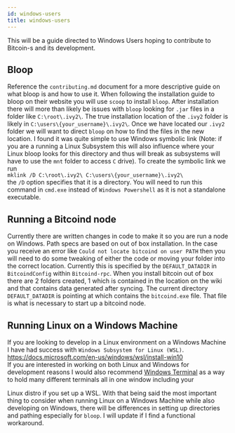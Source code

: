 ```yaml
---
id: windows-users
title: windows-users
---
```

This will be a guide directed to Windows Users hoping to contribute to Bitcoin-s and its development.
## Bloop
Reference the `contributing.md` document for a more descriptive guide on what bloop is and how to use it.
When following the installation guide to bloop on their website you will use `scoop` to install `bloop`. After installation
there will more than likely be issues with `bloop` looking for `.jar` files in a folder like `C:\root\.ivy2\`. The true installation
location of the `.ivy2` folder is likely in `C:\users\{your_username}\.ivy2\`. Once we have located our `.ivy2` folder 
we will want to direct `bloop` on how to find the files in the new location. I found it was quite simple to use Windows 
symbolic link (Note: if you are a running a Linux Subsystem this will also influence where your Linux bloop looks for this directory and thus will break as subsystems will have to use the `mnt` folder to access `C` drive). 
To create the symbolic link we run  
```mklink /D C:\root\.ivy2\ C:\users\{your_username}\.ivy2\```    
the `/D` option specifies that it is a directory. You will need to run this command in `cmd.exe` instead of `Windows Powershell` as it is not a standalone executable.

## Running a Bitcoind node
Currently there are written changes in code to make it so you are run a node on Windows. Path specs are based on out of box installation. In the case you receive an error like `Could not locate bitcoind on user PATH`
then you will need to do some tweaking of either the code or moving your folder into the correct location. Currently this is specified by the `DEFAULT_DATADIR` in `BitcoindConfig` within `Bitcoind-rpc`. When you install bitcoin out of box there are 2 folders
created, 1 which is contained in the location on the wiki and that contains data generated after syncing. The current directory `DEFAULT_DATADIR` is pointing at which contains the `bitcoind.exe` file. 
That file is what is necessary to start up a bitcoind node. 

## Running Linux on a Windows Machine
If you are looking to develop in a Linux environment on a Windows Machine I have had success with `Windows Subsystem for Linux (WSL)`. https://docs.microsoft.com/en-us/windows/wsl/install-win10   
If you are interested in working on both Linux and Windows for development reasons I would also recommend [Windows Terminal](https://github.com/microsoft/terminal) as a way to hold many different terminals all in one window including your 

Linux distro if you set up a WSL. With that being said the most important thing to consider when running Linux on a Windows Machine while also developing on Windows, there will be differences in setting up directories and pathing especially for `bloop`. I will update if I find a functional workaround.

